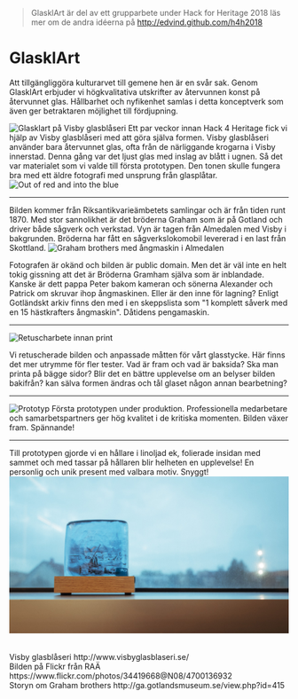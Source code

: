 > GlasklArt är del av ett grupparbete under Hack for Heritage 2018
> läs mer om de andra idéerna på http://edvind.github.com/h4h2018

# GlasklArt

Att tillgängliggöra kulturarvet till gemene hen är en svår sak. Genom GlasklArt erbjuder vi högkvalitativa utskrifter av återvunnen konst på återvunnet glas. Hållbarhet och nyfikenhet samlas i detta konceptverk som även ger betraktaren möjlighet till fördjupning.



![Glasklart på Visby glasblåseri](https://github.com/edvind/GlasklArt/raw/master/visby_glasblåseri.png)
Ett par veckor innan Hack 4 Heritage fick vi hjälp av Visby glasblåseri med att göra själva formen. Visby glasblåseri använder bara återvunnet glas, ofta från de närliggande krogarna i Visby innerstad. Denna gång var det ljust glas med inslag av blått i ugnen. Så det var materialet som vi valde till första prototypen. Den tonen skulle fungera bra med ett äldre fotografi med unsprung från glasplåtar.
![Out of red and into the blue](https://github.com/edvind/GlasklArt/raw/master/Ska%CC%88rmavbild%202018-10-06%20kl.%2023.23.48.png)

---
Bilden kommer från Riksantikvarieämbetets samlingar och är från tiden runt 1870. Med stor sannolikhet är det bröderna Graham som är på Gotland och driver både sågverk och verkstad. Vyn är tagen från Almedalen med Visby i bakgrunden. Bröderna har fått en sågverkslokomobil levererad i en last från Skottland.
![Graham brothers med ångmaskin i Almedalen](https://github.com/edvind/GlasklArt/raw/master/Engine_in_Almedalen%2C_Visby%2C_1870s.jpg)

Fotografen är okänd och bilden är public domain. Men det är väl inte en helt tokig gissning att det är Bröderna Gramham själva som är inblandade. Kanske är dett pappa Peter bakom kameran och sönerna Alexander och Patrick om skruvar ihop ångmaskinen. Eller är den inne för lagning? Enligt Gotländskt arkiv finns den med i en skeppslista som "1 komplett såverk med en 15 hästkrafters ångmaskin". Dåtidens pengamaskin. 

---

![Retuscharbete innan print](https://github.com/edvind/GlasklArt/raw/master/GlasklArt_1.jpg)

Vi retuscherade bilden och anpassade måtten för vårt glasstycke. Här finns det mer utrymme för fler tester. Vad är fram och vad är baksida? Ska man printa på bägge sidor? Blir det en bättre upplevelse om an belyser bilden bakifrån? kan sälva formen ändras och tål glaset någon annan bearbetning?

---
![Prototyp](https://github.com/edvind/GlasklArt/raw/master/IMG_9704.JPG)
Första prototypen under produktion. Professionella medarbetare och samarbetspartners ger hög kvalitet i de kritiska momenten.  Bilden växer fram. Spännande!

---
Till prototypen gjorde vi en hållare i linoljad ek, folierade insidan med sammet och med tassar på hållaren blir helheten en upplevelse! En personlig och unik present med valbara motiv. Snyggt!
![Prototyp](https://github.com/edvind/GlasklArt/raw/master/glas%20(1).jpg)


<br>
Visby glasblåseri http://www.visbyglasblaseri.se/
<br>
Bilden på Flickr från RAÄ https://www.flickr.com/photos/34419668@N08/4700136932
<br>
Storyn om Graham brothers http://ga.gotlandsmuseum.se/view.php?id=415
